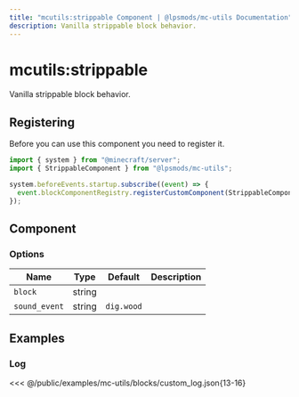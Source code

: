 ```yaml
---
title: "mcutils:strippable Component | @lpsmods/mc-utils Documentation"
description: Vanilla strippable block behavior.
---
```


# mcutils:strippable

Vanilla strippable block behavior.

## Registering

Before you can use this component you need to register it.

```js
import { system } from "@minecraft/server";
import { StrippableComponent } from "@lpsmods/mc-utils";

system.beforeEvents.startup.subscribe((event) => {
  event.blockComponentRegistry.registerCustomComponent(StrippableComponent.typeId, new StrippableComponent());
});
```

## Component

### Options

| Name          | Type   | Default    | Description |
| ------------- | ------ | ---------- | ----------- |
| `block`       | string |            |             |
| `sound_event` | string | `dig.wood` |             |

## Examples

### Log

<<< @/public/examples/mc-utils/blocks/custom_log.json{13-16}
